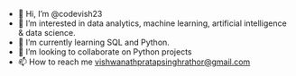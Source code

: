 - 👋 Hi, I’m @codevish23
- 👀 I’m interested in data analytics, machine learning, artificial intelligence & data science.
- 🌱 I’m currently learning SQL and Python.
- 💞️ I’m looking to collaborate on Python projects
- 📫 How to reach me vishwanathpratapsinghrathor@gmail.com

<!---
codevish23/codevish23 is a ✨ special ✨ repository because its `README.md` (this file) appears on your GitHub profile.
You can click the Preview link to take a look at your changes.
--->
